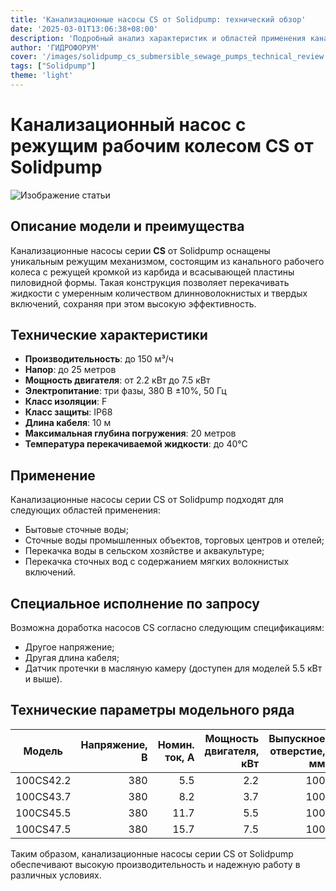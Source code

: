 ```yaml
---
title: 'Канализационные насосы CS от Solidpump: технический обзор'
date: '2025-03-01T13:06:38+08:00'
description: 'Подробный анализ характеристик и областей применения канализационных насосов с режущим рабочим колесом от Solidpump.'
author: 'ГИДРОФОРУМ'
cover: '/images/solidpump_cs_submersible_sewage_pumps_technical_review.png'
tags: ["Solidpump"]
theme: 'light'
---
```


# Канализационный насос с режущим рабочим колесом CS от Solidpump

![Изображение статьи](/images/solidpump_cs_submersible_sewage_pumps_technical_review.png)

## Описание модели и преимущества
Канализационные насосы серии **CS** от Solidpump оснащены уникальным режущим механизмом, состоящим из канального рабочего колеса с режущей кромкой из карбида и всасывающей пластины пиловидной формы. Такая конструкция позволяет перекачивать жидкости с умеренным количеством длинноволокнистых и твердых включений, сохраняя при этом высокую эффективность.

## Технические характеристики
- **Производительность**: до 150 м³/ч
- **Напор**: до 25 метров
- **Мощность двигателя**: от 2.2 кВт до 7.5 кВт
- **Электропитание**: три фазы, 380 В ±10%, 50 Гц
- **Класс изоляции**: F
- **Класс защиты**: IP68
- **Длина кабеля**: 10 м
- **Максимальная глубина погружения**: 20 метров
- **Температура перекачиваемой жидкости**: до 40°С

## Применение
Канализационные насосы серии CS от Solidpump подходят для следующих областей применения:
- Бытовые сточные воды;
- Сточные воды промышленных объектов, торговых центров и отелей;
- Перекачка воды в сельском хозяйстве и аквакультуре;
- Перекачка сточных вод с содержанием мягких волокнистых включений.

## Специальное исполнение по запросу
Возможна доработка насосов CS согласно следующим спецификациям:
- Другое напряжение;
- Другая длина кабеля;
- Датчик протечки в масляную камеру (доступен для моделей 5.5 кВт и выше).

## Технические параметры модельного ряда

| Модель | Напряжение, В | Номин. ток, А | Мощность двигателя, кВт | Выпускное отверстие, мм | Номин. подача, м³/ч | Номин. напор, метров | Макс. подача, м³/ч | Макс. напор, метров | Свободный проход, мм |
|--------|--------------:|-------------:|-----------------------:|-------------------------:|--------------------:|---------------------:|-------------------:|-------------------:|-------------------:|
| 100CS42.2 |   380        |    5.5       |            2.2         |           100             |          50              |         7                 |           95                |          13                  |         50                     |
| 100CS43.7 |   380        |    8.2       |            3.7         |           100             |          50              |         12                |          125               |          16                  |         55                     |
| 100CS45.5 |   380        |    11.7      |            5.5         |           100             |          80              |         12                |          135               |          20                  |         55                     |
| 100CS47.5 |   380        |    15.7      |            7.5         |           100             |          80              |         15                |          150               |          24                  |         55                     |

Таким образом, канализационные насосы серии CS от Solidpump обеспечивают высокую производительность и надежную работу в различных условиях.